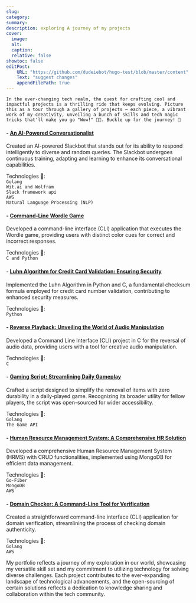 ```yaml
---
slug:
category:
summary:
description: exploring A journey of my projects
cover:
  image:
  alt:
  caption:
  relative: false
showtoc: false
editPost:
    URL: "https://github.com/dudeiebot/hugo-test/blob/master/content"
    Text: "suggest changes"
    appendFilePath: true 
---
```


`In the ever-changing tech realm, the quest for crafting cool and impactful projects is a thrilling ride that keeps evolving. Picture this as a tour through a gallery of projects – each piece, a vibrant work of my creativity, unveiling a bunch of skills and tech magic tricks that'll make you go "Wow!" 🎩✨. Buckle up for the journey! 🚀`

#### - [An AI-Powered Conversationalist](https://github.com/Dudeiebot/AI-Bot)
Created an AI-powered Slackbot that stands out for its ability to respond intelligently to diverse and random queries. The Slackbot undergoes continuous training, adapting and learning to enhance its conversational capabilities.  
   
 Technologies 🧰:  
`Golang`  
`Wit.ai and Wolfram`  
`Slack framework api`  
`AWS`  
`Natural Language Processing (NLP)`  

#### - [Command-Line Wordle Game](https://github.com/Dudeiebot/wordle)
Developed a command-line interface (CLI) application that executes the Wordle game, providing users with distinct color cues for correct and incorrect responses.  

Technologies 🧰:  
  `C and Python`

#### - [Luhn Algorithm for Credit Card Validation: Ensuring Security](https://github.com/Dudeiebot/The-luhn-algorithm)
Implemented the Luhn Algorithm in Python and C, a fundamental checksum formula employed for credit card number validation, contributing to enhanced security measures.  

Technologies 🧰:  
  `Python`

#### - [Reverse Playback: Unveiling the World of Audio Manipulation](https://github.com/Dudeiebot/reverse)
Developed a Command Line Interface (CLI) project in C for the reversal of audio data, providing users with a tool for creative audio manipulation.  

Technologies 🧰:  
`C`

#### - [Gaming Script: Streamlining Daily Gameplay](https://github.com/Dudeiebot/RemGame)
Crafted a script designed to simplify the removal of items with zero durability in a daily-played game. Recognizing its broader utility for fellow players, the script was open-sourced for wider accessibility.  

Technologies 🧰:  
  `Golang`  
  `The Game API`  

#### - [Human Resource Management System: A Comprehensive HR Solution](https://github.com/Dudeiebot/an-HRMS)
Developed a comprehensive Human Resource Management System (HRMS) with CRUD functionalities, implemented using MongoDB for efficient data management.  

Technologies 🧰:  
  `Go-Fiber`  
  `MongoDB`  
  `AWS`

#### - [Domain Checker: A Command-Line Tool for Verification](https://github.com/Dudeiebot/email-v)
Created a straightforward command-line interface (CLI) application for domain verification, streamlining the process of checking domain authenticity.  

Technologies 🧰:  
  `Golang`  
  `AWS`

My portfolio reflects a journey of my exploration in our world, showcasing my versatile skill set and my commitment to utilizing technology for solving diverse challenges. Each project contributes to the ever-expanding landscape of technological advancements, and the open-sourcing of certain solutions reflects a dedication to knowledge sharing and collaboration within the tech community.
